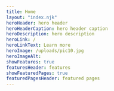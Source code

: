```yaml
---
title: Home
layout: "index.njk"
heroHeader: hero header
heroHeaderCaption: hero header caption
heroDescription: hero description
heroLink: /
heroLinkText: Learn more
heroImage: /uploads/pic10.jpg
heroImageAlt:
showFeatures: true
featuresHeader: features
showFeaturedPages: true
featuredPagesHeader: featured pages
---
```

